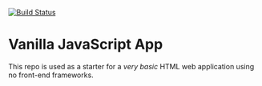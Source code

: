 [![Build Status](https://dev.azure.com/folio1/my-vanilla-api/_apis/build/status/my-vanilla-api?branchName=main)](https://dev.azure.com/folio1/my-vanilla-api/_build/latest?definitionId=4&branchName=main)


# Vanilla JavaScript App

This repo is used as a starter for a _very basic_ HTML web application using no front-end frameworks.
